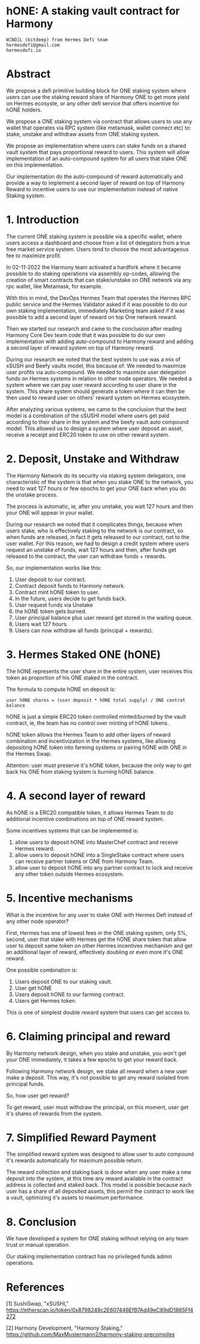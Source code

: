# hONE: A staking vault contract for Harmony

```
WΞNDΞL (bitdeep) from Hermes Defi team
hermesdefi@gmail.com
hermesdefi.io
```

# Abstract

We propose a defi primitive building block for ONE staking system where users can use the staking reward share of Harmony ONE to get more yield on Hermes ecosyste, or any other defi service that offers incentive for hONE holders.

We propose a ONE staking system via contract that allows users to use any wallet that operates  via RPC system (like metamask, wallet connect etc) to: stake, unstake and withdraw assets from ONE staking system.

We propose an implementation where users can stake funds on a shared vault system that pays proportional reward to users. This system will allow implementation of an auto-compound system for all users that stake ONE on this implementation.

Our implementation do the auto-compound of reward automatically and provide a way to  implement a second layer of reward on top of Harmony Reward to incentive users to use  our implementation instead of native Staking system.

# 1. Introduction

The current ONE staking system is possible via a specific wallet, where users access a dashboard  and choose from a list of delegators from a true free market service system. Users tend to choose the most advantageous fee to maximize profit.

In 02-11-2022 the Harmony team activated a hardfork where it became possible to do staking operations via assembly op-codes, allowing the creation of smart contracts that can stake/unstake on ONE network via any rpc wallet, like Metamask, for example.

With this in mind, the DevOps Hermes Team that operates the Hermes RPC public service and the Hermes Validator asked if it was possible to do our own staking implementation, immediately Marketing team asked if it was possible to add a second layer of reward on top One network reward.

Then we started our research and came to the conclusion after reading Harmony Core Dev team code that it was possible to do our own implementation with adding auto-compound to Harmony reward and adding a second layer of reward system on top of Harmony reward.

During our research we noted that the best system to use was a mix of xSUSH and Beefy vaults model, this because of:
We needed to maximize user profits via auto-compound.
We needed to maximize user delegation funds on Hermes systems in relation to other node operators.
We needed a system where we can pay user reward according to user share in the system.
This share system should generate a token where it can then be then used to reward user on others' reward system on Hermes ecosystem.

After analyzing various systems, we came to the conclusion that the best model is a combination of the sSUSHI model where users get paid according to their share in the system and the beefy vault auto compound model. This allowed us to design a system where user deposit an asset, receive a receipt and ERC20 token to use on other reward system.

# 2. Deposit, Unstake and Withdraw

The Harmony Network do its security via staking system delegators, one characteristic of the system is that when you stake ONE to the network, you need to wait 127 hours or few epochs to get your ONE back when you do the unstake process.

The process is automatic, ie, after you unstake, you wait 127 hours and then your ONE will appear in your wallet.

During our research we noted that it complicates things, because when users stake, who is effectively staking to the network is our contract, so when funds are released, in fact it gets released to our contract, not to the user wallet. For this reason, we had to design a credit system where users request an unstake of funds, wait 127 hours and then, after funds get released to the contract, the user can withdraw funds + rewards.

So, our implementation works like this:

1. User deposit to our contract.
2. Contract deposit funds to Harmony network.
3. Contract mint hONE token to user.
4. In the future, users decide to get funds back.
5. User request funds via Unstake
6. the hONE token gets burned.
7. User principal balance plus user reward get stored in the waiting queue.
8. Users wait 127 hours.
9. Users can now withdraw all funds (principal + rewards).

# 3. Hermes Staked ONE (hONE)

The hONE represents the user share in the entire system, user receives this token as proportion of his ONE staked in the contract.

The formula to compute hONE on deposit is:

```user hONE shares = (user deposit * hONE total supply) / ONE contrat balance```

hONE is just a simple ERC20 token controlled minted/burned by the vault contract, ie, the team has no control over minting of hONE tokens.

hONE token allows the Hermes Team to add other layers of reward combination and incentivization in the Hermes systems, like allowing depositing hONE token into farming systems or pairing hONE with ONE in the Hermes Swap.

Attention: user must preserve it's hONE token, because the only way to get back his ONE from staking system is burning hONE balance.

# 4. A second layer of reward

As hONE is a ERC20 compatible token, it allows Hermes Team to do additional incentive combinations on top of ONE reward system.

Some incentives systems that can be implemented is:

1. allow users to deposit hONE into MasterChef contract and receive Hermes reward.
2. allow users to deposit hONE into a SingleStake contract where users can receive partner tokens or ONE from Harmony Team.
3. allow user to deposit hONE into any partner contract to lock and receive any other token outside Hermes ecosystem.

# 5. Incentive mechanisms

What is the incentive for any user to stake ONE with Hermes Defi instead of any other node operator?

First, Hermes has one of lowest fees in the ONE staking system, only 5%, second, user that stake with Hermes get the hONE share token that allow user to deposit same token on other Hermes incentives mechanism and get an additional layer of reward, effectively doubling or even more it's ONE reward.

One possible combination is:

1. Users deposit ONE to our staking vault.
2. User get hONE
3. Users deposit hONE to our farming contract.
4. Users get Hermes token.

This is one of simplest double reward system that users can get access to.

# 6. Claiming principal and reward

By Harmony network design, when you stake and unstake, you won't get your ONE immediately, it takes a few epochs to get your reward back.

Following Harmony network design, we stake all reward when a new user make a deposit. This way, it's not possible to get any reward isolated from principal funds.

So, how user get reward?

To get reward, user must withdraw the principal, on this moment, user get it's shares of rewards from the system.

# 7. Simplified Reward Payment

The simplified reward system was designed to allow user to auto compound it's rewards automatically for maximum possible return.

The reward collection and staking back is done when any user make a new deposit into the system, at this time any reward available in the contract address is collected and staked back.
This model is possible because each user has a share of all deposited assets, this permit the contract to work like a vault, optimizing it's assets to maximum performance.


# 8. Conclusion

We have developed a system for ONE staking without relying on any team trust or manual operation.

Our staking implementation contract has no privileged funds admin operations.

# References

[1] SushiSwap, "xSUSHI," https://etherscan.io/token/0x8798249c2E607446EfB7Ad49eC89dD1865Ff4272

[2] Harmony Development, "Harmony Staking," https://github.com/MaxMustermann2/harmony-staking-precompiles


